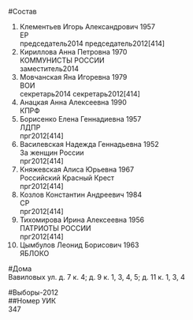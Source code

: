 #Состав  
1. Клементьев Игорь Александрович 1957  
    ЕР  
    председатель2014 председатель2012[414]  
2. Кириллова Анна Петровна 1970  
    КОММУНИСТЫ РОССИИ  
    заместитель2014  
3. Мовчанская Яна Игоревна 1979  
    ВОИ  
    секретарь2014 секретарь2012[414]  
4. Анацкая Анна Алексеевна 1990  
    КПРФ  
5. Борисенко Елена Геннадиевна 1957  
    ЛДПР  
    прг2012[414]  
6. Василевская Надежда Геннадьевна 1952  
    За женщин России  
    прг2012[414]  
7. Княжевская Алиса Юрьевна 1967  
    Российский Красный Крест  
    прг2012[414]  
8. Козлов Константин Андреевич 1984  
    СР  
    прг2012[414]  
9. Тихомирова Ирина Алексеевна 1956  
    ПАТРИОТЫ РОССИИ  
    прг2012[414]  
10. Цымбулов Леонид Борисович 1963  
    ЯБЛОКО  
  
#Дома  
Вавиловых ул. д. 7 к. 4; д. 9 к. 1, 3, 4, 5; д. 11 к. 1, 3, 4  
  
#Выборы-2012  
##Номер УИК  
347  
